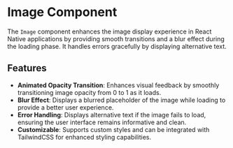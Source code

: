 # Image Component

The `Image` component enhances the image display experience in React Native applications by providing smooth transitions and a blur effect during the loading phase. It handles errors gracefully by displaying alternative text.

## Features

- **Animated Opacity Transition**: Enhances visual feedback by smoothly transitioning image opacity from 0 to 1 as it loads.
- **Blur Effect**: Displays a blurred placeholder of the image while loading to provide a better user experience.
- **Error Handling**: Displays alternative text if the image fails to load, ensuring the user interface remains informative and clean.
- **Customizable**: Supports custom styles and can be integrated with TailwindCSS for enhanced styling capabilities.